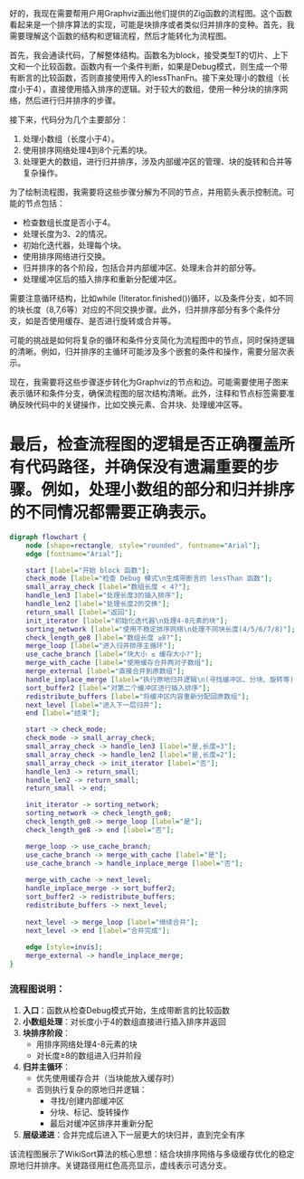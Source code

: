 好的，我现在需要帮用户用Graphviz画出他们提供的Zig函数的流程图。这个函数看起来是一个排序算法的实现，可能是块排序或者类似归并排序的变种。首先，我需要理解这个函数的结构和逻辑流程，然后才能转化为流程图。

首先，我会通读代码，了解整体结构。函数名为block，接受类型T的切片、上下文和一个比较函数。函数内有一个条件判断，如果是Debug模式，则生成一个带有断言的比较函数，否则直接使用传入的lessThanFn。接下来处理小的数组（长度小于4），直接使用插入排序的逻辑。对于较大的数组，使用一种分块的排序网络，然后进行归并排序的步骤。

接下来，代码分为几个主要部分：
1. 处理小数组（长度小于4）。
2. 使用排序网络处理4到8个元素的块。
3. 处理更大的数组，进行归并排序，涉及内部缓冲区的管理、块的旋转和合并等复杂操作。

为了绘制流程图，我需要将这些步骤分解为不同的节点，并用箭头表示控制流。可能的节点包括：
- 检查数组长度是否小于4。
- 处理长度为3、2的情况。
- 初始化迭代器，处理每个块。
- 使用排序网络进行交换。
- 归并排序的各个阶段，包括合并内部缓冲区、处理未合并的部分等。
- 处理缓冲区后的插入排序和重新分配缓冲区。

需要注意循环结构，比如while (!iterator.finished())循环，以及条件分支，如不同的块长度（8,7,6等）对应的不同交换步骤。此外，归并排序部分有多个条件分支，如是否使用缓存、是否进行旋转或合并等。

可能的挑战是如何将复杂的循环和条件分支简化为流程图中的节点，同时保持逻辑的清晰。例如，归并排序的主循环可能涉及多个嵌套的条件和操作，需要分层次表示。

现在，我需要将这些步骤逐步转化为Graphviz的节点和边。可能需要使用子图来表示循环和条件分支，确保流程图的层次结构清晰。此外，注释和节点标签需要准确反映代码中的关键操作，比如交换元素、合并块、处理缓冲区等。

最后，检查流程图的逻辑是否正确覆盖所有代码路径，并确保没有遗漏重要的步骤。例如，处理小数组的部分和归并排序的不同情况都需要正确表示。
================================================
```dot
digraph flowchart {
    node [shape=rectangle, style="rounded", fontname="Arial"];
    edge [fontname="Arial"];

    start [label="开始 block 函数"];
    check_mode [label="检查 Debug 模式\n生成带断言的 lessThan 函数"];
    small_array_check [label="数组长度 < 4?"];
    handle_len3 [label="处理长度3的插入排序"];
    handle_len2 [label="处理长度2的交换"];
    return_small [label="返回"];
    init_iterator [label="初始化迭代器\n处理4-8元素的块"];
    sorting_network [label="使用不稳定排序网络\n处理不同块长度(4/5/6/7/8)"];
    check_length_ge8 [label="数组长度 ≥8?"];
    merge_loop [label="进入归并排序主循环"];
    use_cache_branch [label="块大小 ≤ 缓存大小?"];
    merge_with_cache [label="使用缓存合并两对子数组"];
    merge_external [label="直接合并到原数组"];
    handle_inplace_merge [label="执行原地归并逻辑\n(寻找缓冲区、分块、旋转等)"];
    sort_buffer2 [label="对第二个缓冲区进行插入排序"];
    redistribute_buffers [label="将缓冲区内容重新分配回原数组"];
    next_level [label="进入下一层归并"];
    end [label="结束"];

    start -> check_mode;
    check_mode -> small_array_check;
    small_array_check -> handle_len3 [label="是,长度=3"];
    small_array_check -> handle_len2 [label="是,长度=2"];
    small_array_check -> init_iterator [label="否"];
    handle_len3 -> return_small;
    handle_len2 -> return_small;
    return_small -> end;

    init_iterator -> sorting_network;
    sorting_network -> check_length_ge8;
    check_length_ge8 -> merge_loop [label="是"];
    check_length_ge8 -> end [label="否"];

    merge_loop -> use_cache_branch;
    use_cache_branch -> merge_with_cache [label="是"];
    use_cache_branch -> handle_inplace_merge [label="否"];
    
    merge_with_cache -> next_level;
    handle_inplace_merge -> sort_buffer2;
    sort_buffer2 -> redistribute_buffers;
    redistribute_buffers -> next_level;
    
    next_level -> merge_loop [label="继续合并"];
    next_level -> end [label="合并完成"];
    
    edge [style=invis];
    merge_external -> handle_inplace_merge;
}
```

### 流程图说明：
1. **入口**：函数从检查Debug模式开始，生成带断言的比较函数
2. **小数组处理**：对长度小于4的数组直接进行插入排序并返回
3. **块排序阶段**：
   - 用排序网络处理4-8元素的块
   - 对长度≥8的数组进入归并阶段
4. **归并主循环**：
   - 优先使用缓存合并（当块能放入缓存时）
   - 否则执行复杂的原地归并逻辑：
     - 寻找/创建内部缓冲区
     - 分块、标记、旋转操作
     - 最后对缓冲区排序并重新分配
5. **层级递进**：合并完成后进入下一层更大的块归并，直到完全有序

该流程图展示了WikiSort算法的核心思想：结合块排序网络与多级缓存优化的稳定原地归并排序。关键路径用红色高亮显示，虚线表示可选分支。